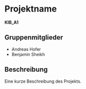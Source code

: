 # Projektname

**KIB_A1**

## Gruppenmitglieder

* Andreas Hofer
* Benjamin Sheikh


## Beschreibung

Eine kurze Beschreibung des Projekts.

